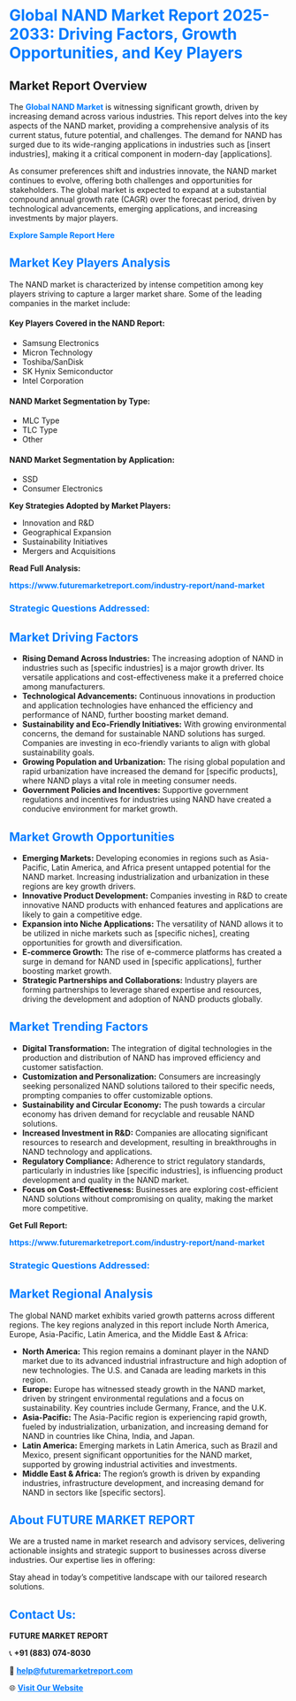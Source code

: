 <h1 style="color: #007BFF;">Global NAND Market Report 2025-2033: Driving Factors, Growth Opportunities, and Key Players</h1>

<section id="overview">
<h2>Market Report Overview</h2>
<p>The <a href="https://www.futuremarketreport.com/industry-report/nand-market" style="color: #007BFF; text-decoration: none;"><strong>Global NAND Market</strong></a> is witnessing significant growth, driven by increasing demand across various industries. This report delves into the key aspects of the NAND market, providing a comprehensive analysis of its current status, future potential, and challenges. The demand for NAND has surged due to its wide-ranging applications in industries such as [insert industries], making it a critical component in modern-day [applications].</p>
<p>As consumer preferences shift and industries innovate, the NAND market continues to evolve, offering both challenges and opportunities for stakeholders. The global market is expected to expand at a substantial compound annual growth rate (CAGR) over the forecast period, driven by technological advancements, emerging applications, and increasing investments by major players.</p>
</section>

<section id="overview">
<p><a href="https://www.futuremarketreport.com/request-sample/reportId=82400" style="color: #007BFF; text-decoration: none;"><strong>Explore Sample Report Here</strong></a></p>
</section>

<section id="key-players">
<h2 style="color: #007BFF;">Market Key Players Analysis</h2>
<p>The NAND market is characterized by intense competition among key players striving to capture a larger market share. Some of the leading companies in the market include:</p>
<h4>Key Players Covered in the NAND Report:</h4>
<ul><li>Samsung Electronics</li><li>Micron Technology</li><li>Toshiba/SanDisk</li><li>SK Hynix Semiconductor</li><li>Intel Corporation</li></ul>
<h4>NAND Market Segmentation by Type:</h4>
<ul><li>MLC Type</li><li>TLC Type</li><li>Other</li></ul>

<h4>NAND Market Segmentation by Application:</h4>
<ul><li>SSD</li><li>Consumer Electronics</li></ul>
<p><strong>Key Strategies Adopted by Market Players:</strong></p>
<ul>
<li>Innovation and R&D</li>
<li>Geographical Expansion</li>
<li>Sustainability Initiatives</li>
<li>Mergers and Acquisitions</li>
</ul>
</section>

<section>
<p><strong>Read Full Analysis: </strong></p><a href="https://www.futuremarketreport.com/industry-report/nand-market" style="color: #007BFF; text-decoration: none;"><strong>https://www.futuremarketreport.com/industry-report/nand-market</strong></a>
<h3 style="color: #007BFF;">Strategic Questions Addressed:</h3>
</section>

<section id="driving-factors">
<h2 style="color: #007BFF;">Market Driving Factors</h2>
<ul>
<li><strong>Rising Demand Across Industries:</strong> The increasing adoption of NAND in industries such as [specific industries] is a major growth driver. Its versatile applications and cost-effectiveness make it a preferred choice among manufacturers.</li>
<li><strong>Technological Advancements:</strong> Continuous innovations in production and application technologies have enhanced the efficiency and performance of NAND, further boosting market demand.</li>
<li><strong>Sustainability and Eco-Friendly Initiatives:</strong> With growing environmental concerns, the demand for sustainable NAND solutions has surged. Companies are investing in eco-friendly variants to align with global sustainability goals.</li>
<li><strong>Growing Population and Urbanization:</strong> The rising global population and rapid urbanization have increased the demand for [specific products], where NAND plays a vital role in meeting consumer needs.</li>
<li><strong>Government Policies and Incentives:</strong> Supportive government regulations and incentives for industries using NAND have created a conducive environment for market growth.</li>
</ul>
</section>

<section id="growth-opportunities">
<h2 style="color: #007BFF;">Market Growth Opportunities</h2>
<ul>
<li><strong>Emerging Markets:</strong> Developing economies in regions such as Asia-Pacific, Latin America, and Africa present untapped potential for the NAND market. Increasing industrialization and urbanization in these regions are key growth drivers.</li>
<li><strong>Innovative Product Development:</strong> Companies investing in R&D to create innovative NAND products with enhanced features and applications are likely to gain a competitive edge.</li>
<li><strong>Expansion into Niche Applications:</strong> The versatility of NAND allows it to be utilized in niche markets such as [specific niches], creating opportunities for growth and diversification.</li>
<li><strong>E-commerce Growth:</strong> The rise of e-commerce platforms has created a surge in demand for NAND used in [specific applications], further boosting market growth.</li>
<li><strong>Strategic Partnerships and Collaborations:</strong> Industry players are forming partnerships to leverage shared expertise and resources, driving the development and adoption of NAND products globally.</li>
</ul>
</section>

<section id="trending-factors">
<h2 style="color: #007BFF;">Market Trending Factors</h2>
<ul>
<li><strong>Digital Transformation:</strong> The integration of digital technologies in the production and distribution of NAND has improved efficiency and customer satisfaction.</li>
<li><strong>Customization and Personalization:</strong> Consumers are increasingly seeking personalized NAND solutions tailored to their specific needs, prompting companies to offer customizable options.</li>
<li><strong>Sustainability and Circular Economy:</strong> The push towards a circular economy has driven demand for recyclable and reusable NAND solutions.</li>
<li><strong>Increased Investment in R&D:</strong> Companies are allocating significant resources to research and development, resulting in breakthroughs in NAND technology and applications.</li>
<li><strong>Regulatory Compliance:</strong> Adherence to strict regulatory standards, particularly in industries like [specific industries], is influencing product development and quality in the NAND market.</li>
<li><strong>Focus on Cost-Effectiveness:</strong> Businesses are exploring cost-efficient NAND solutions without compromising on quality, making the market more competitive.</li>
</ul>
</section>

<section>
<p><strong>Get Full Report: </strong></p><a href="https://www.futuremarketreport.com/industry-report/nand-market" style="color: #007BFF; text-decoration: none;"><strong>https://www.futuremarketreport.com/industry-report/nand-market</strong></a>
<h3 style="color: #007BFF;">Strategic Questions Addressed:</h3>
</section>


<section id="regional-analysis">
<h2 style="color: #007BFF;">Market Regional Analysis</h2>
<p>The global NAND market exhibits varied growth patterns across different regions. The key regions analyzed in this report include North America, Europe, Asia-Pacific, Latin America, and the Middle East & Africa:</p>
<ul>
<li><strong>North America:</strong> This region remains a dominant player in the NAND market due to its advanced industrial infrastructure and high adoption of new technologies. The U.S. and Canada are leading markets in this region.</li>
<li><strong>Europe:</strong> Europe has witnessed steady growth in the NAND market, driven by stringent environmental regulations and a focus on sustainability. Key countries include Germany, France, and the U.K.</li>
<li><strong>Asia-Pacific:</strong> The Asia-Pacific region is experiencing rapid growth, fueled by industrialization, urbanization, and increasing demand for NAND in countries like China, India, and Japan.</li>
<li><strong>Latin America:</strong> Emerging markets in Latin America, such as Brazil and Mexico, present significant opportunities for the NAND market, supported by growing industrial activities and investments.</li>
<li><strong>Middle East & Africa:</strong> The region’s growth is driven by expanding industries, infrastructure development, and increasing demand for NAND in sectors like [specific sectors].</li>
</ul>
</section>

<footer>
<h2 style="color: #007BFF;">About FUTURE MARKET REPORT</h2>
<p>We are a trusted name in market research and advisory services, delivering actionable insights and strategic support to businesses across diverse industries. Our expertise lies in offering:</p>

<p>Stay ahead in today’s competitive landscape with our tailored research solutions.</p>

<h2 style="color: #007BFF;">Contact Us:</h2>
<p><strong>FUTURE MARKET REPORT</strong></p>
<p>📞 <strong>+91 (883) 074-8030</strong></p>
<p>📧 <strong><a href="mailto:help@futuremarketreport.com" style="color: #007BFF;">help@futuremarketreport.com</a></strong></p>
<p>🌐 <strong><a href="https://www.futuremarketreport.com/" style="color: #007BFF;">Visit Our Website</a></strong></p>
</footer>